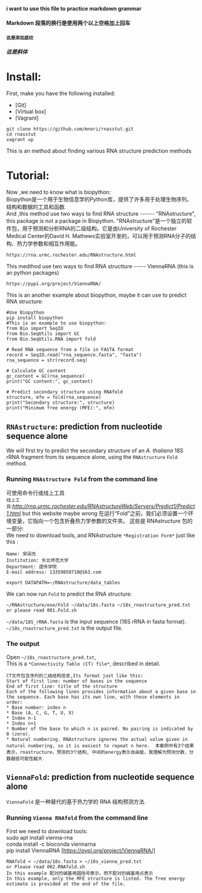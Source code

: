 #### i want to use this file to practice markdown grammar
#### Markdown 段落的换行是使用两个以上空格加上回车
#### `这是添加底纹`
#### *这是斜体*
# Install:
First, make you have the following installed:
* [Git]
* [Virtual box]
* [Vagrant]
```
git clone https://github.com/mnori/rnasstut.git
cd rnasstut
vagrant up
```
This is an method about finding various RNA structure prediction methods
# Tutorial:
Now ,we need to know what is biopython:  
Biopython是一个用于生物信息学的Python库，提供了许多用于处理生物序列、结构和数据的工具和函数.  
And ,this method use two ways to find RNA structure ------ "RNAstructure", this package is not a package in Biopython.
"RNAstructure"是一个独立的软件包，用于预测和分析RNA的二级结构。它是由University of Rochester Medical Center的David H. Mathews实验室开发的，可以用于预测RNA分子的结构、热力学参数和相互作用能。
```
https://rna.urmc.rochester.edu/RNAstructure.html
``` 
This medthod use two ways to find RNA structture ----- ViennaRNA (this is an python packages)
```
https://pypi.org/project/ViennaRNA/
```
This is an another example about biopython, maybe it can use to predict RNA structure:
```
#Use Biopython
pip install biopython
#This is an example to use biopython:
from Bio import SeqIO
from Bio.SeqUtils import GC
from Bio.SeqUtils.RNA import fold

# Read RNA sequence from a file in FASTA format
record = SeqIO.read("rna_sequence.fasta", "fasta")
rna_sequence = str(record.seq)

# Calculate GC content
gc_content = GC(rna_sequence)
print("GC content:", gc_content)

# Predict secondary structure using RNAfold
structure, mfe = fold(rna_sequence)
print("Secondary structure:", structure)
print("Minimum free energy (MFE):", mfe)
```
## `RNAstructure`: prediction from nucleotide sequence alone
We will first try to predict the secondary structure of an *A. thaliana* 18S rRNA fragment from its sequence alone, using the `RNAstructure` `Fold` method.
### Running `RNAstructure Fold` from the command line
可使用命令行或线上工具  
`线上工具`:*http://rna.urmc.rochester.edu/RNAstructureWeb/Servers/Predict1/Predict1.html* but this website maybe wrong 
在运行“Fold”之前，我们必须设置一个环境变量，它指向一个包含折叠热力学参数的文件夹。 这些是 RNAstructure 包的一部分:  
We need to download tools, and RNAstructure `*Registration Form*` just like this :
```
Name: 宋润先
Institution: 东北师范大学
Department: 遗传学院
E-mail address: 13359850710@163.com
``` 
```
export DATAPATH=~/RNAstructure/data_tables
``` 
We can now run `Fold` to predict the RNA structure:
```
~/RNAstructure/exe/Fold ~/data/18s.fasta ~/18s_rnastructure_pred.txt
or please read 001.Fold.sh
```
`~/data/18S_rRNA.fasta` is the input sequence (18S rRNA in fasta format).
`~/18s_rnastructure_pred.txt` is the output file.
### The output
Open `~/18s_rnastructure_pred.txt`,  
This is a `*Connectivity Table (CT) file*`, described in detail.
```
CT文件包含序列的二级结构信息,Its format just like this: 
Start of first line: number of bases in the sequence
End of first line: title of the structure  
Each of the following lines provides information about a given base in the sequence. Each base has its own line, with these elements in order:  
* Base number: index n  
* Base (A, C, G, T, U, X)  
* Index n-1  
* Index n+1  
* Number of the base to which n is paired. No pairing is indicated by 0 (zero).  
* Natural numbering. RNAstructure ignores the actual value given in natural numbering, so it is easiest to repeat n here.  本案例中有3个结果表示，rnastructure，预测的3个结构, 中间的energy表示自由能，我理解为预测分数，分数越低可能性越大 
```
## `ViennaFold`: prediction from nucleotide sequence alone  
`ViennaFold` 是一种替代的基于热力学的 RNA 结构预测方法.  
### Running `Vienna RNAfold` from the command line  
First we need to download tools:  
sudo apt install vienna-rna  
conda install -c bioconda viennarna  
pip install ViennaRNA [https://pypi.org/project/ViennaRNA/]
```
RNAfold < ~/data/18s.fasta > ~/18s_vienna_pred.txt
or Please read 002.RNAfold.sh
In this example 配对的碱基用圆括号表示，而不配对的碱基用点表示
In this example, only the MFE structure is listed. The free energy estimate is provided at the end of the file.
```
